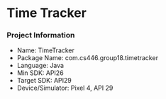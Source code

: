 # Time Tracker

### Project Information
* Name: TimeTracker
* Package Name: com.cs446.group18.timetracker
* Language: Java
* Min SDK: API26
* Target SDK: API29
* Device/Simulator: Pixel 4, API 29
